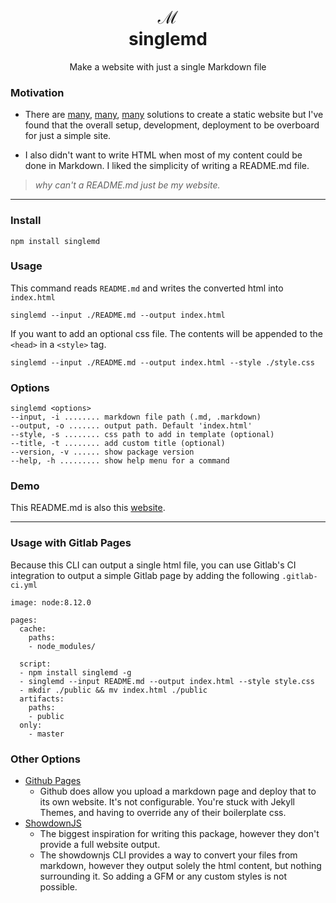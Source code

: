 <div align="center">

<h1>
  ℳ
  <br/>
  singlemd
</h1>

<p>
  Make a website with just a single Markdown file
</p>
</div>


### Motivation
* There are [many](https://jekyllrb.com/), [many](https://www.gatsbyjs.org/), [many](https://gohugo.io/) solutions to create a static website but I've found that the overall setup, development, deployment to be overboard for just a simple site. 

* I also didn't want to write HTML when most of my content could be done in Markdown. I liked the simplicity of writing a README.md file.

> _why can't a README.md just be my website._
 
---

### Install

```
npm install singlemd
```

### Usage

This command reads `README.md` and writes the converted html into `index.html`

```
singlemd --input ./README.md --output index.html
```

If you want to add an optional css file. The contents will be appended to the `<head>` in a `<style>` tag. 

```
singlemd --input ./README.md --output index.html --style ./style.css
```

### Options
```
singlemd <options>
--input, -i ........ markdown file path (.md, .markdown)
--output, -o ....... output path. Default 'index.html'
--style, -s ........ css path to add in template (optional)
--title, -t ........ add custom title (optional)
--version, -v ...... show package version
--help, -h ......... show help menu for a command
```

### Demo
This README.md is also this [website](https://snesjhon.gitlab.io/singlemd). 


---

### Usage with Gitlab Pages

Because this CLI can output a single html file, you can use Gitlab's CI integration to output a simple Gitlab page by adding the following `.gitlab-ci.yml`

```
image: node:8.12.0 

pages:
  cache:
    paths:
    - node_modules/

  script:
  - npm install singlemd -g
  - singlemd --input README.md --output index.html --style style.css
  - mkdir ./public && mv index.html ./public
  artifacts:
    paths:
    - public
  only:
    - master
```


### Other Options
* [Github Pages](https://pages.github.com/)
  * Github does allow you upload a markdown page and deploy that to its own website. It's not configurable.
    You're stuck with Jekyll Themes, and having to override any of their boilerplate css. 
* [ShowdownJS](https://github.com/showdownjs/showdown)
  * The biggest inspiration for writing this package, however they don't provide a full website output.
  * The showdownjs CLI provides a way to convert your files from markdown, however they output solely
    the html content, but nothing surrounding it. So adding a GFM or any custom styles is not possible. 